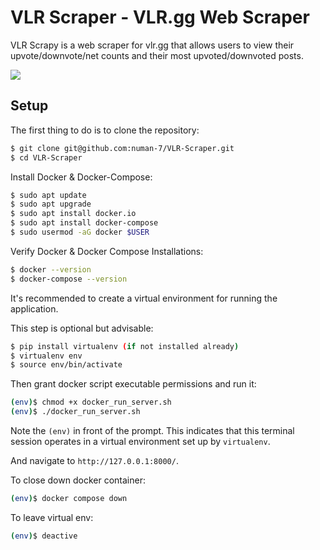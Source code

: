 # VLR Scraper - VLR.gg Web Scraper

VLR Scrapy is a web scraper for vlr.gg that allows users to view their upvote/downvote/net counts and their most upvoted/downvoted posts.

<img src = "https://github.com/numan-7/VLR-Scraper/assets/101899800/fce5589f-e3ab-4a68-b26d-3646afdaa964" />

## Setup

The first thing to do is to clone the repository:

```sh
$ git clone git@github.com:numan-7/VLR-Scraper.git
$ cd VLR-Scraper
```

Install Docker & Docker-Compose:

```sh
$ sudo apt update
$ sudo apt upgrade
$ sudo apt install docker.io
$ sudo apt install docker-compose
$ sudo usermod -aG docker $USER
```

Verify Docker & Docker Compose Installations:
```sh
$ docker --version
$ docker-compose --version
```

It's recommended to create a virtual environment for running the application. 

This step is optional but advisable:

```sh
$ pip install virtualenv (if not installed already)
$ virtualenv env
$ source env/bin/activate
```

Then grant docker script executable permissions and run it:

```sh
(env)$ chmod +x docker_run_server.sh
(env)$ ./docker_run_server.sh
```
Note the `(env)` in front of the prompt. This indicates that this terminal
session operates in a virtual environment set up by `virtualenv`.

And navigate to `http://127.0.0.1:8000/`.

To close down docker container:
```sh
(env)$ docker compose down
```

To leave virtual env:
```sh
(env)$ deactive
```
